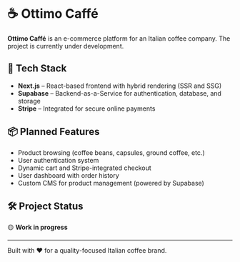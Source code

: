 # ☕ Ottimo Caffé

**Ottimo Caffé** is an e-commerce platform for an Italian coffee company. The project is currently under development.

## 🚀 Tech Stack

- **Next.js** – React-based frontend with hybrid rendering (SSR and SSG)
- **Supabase** – Backend-as-a-Service for authentication, database, and storage
- **Stripe** – Integrated for secure online payments

## 📦 Planned Features

- Product browsing (coffee beans, capsules, ground coffee, etc.)
- User authentication system
- Dynamic cart and Stripe-integrated checkout
- User dashboard with order history
- Custom CMS for product management (powered by Supabase)

## 🛠️ Project Status

🟡 **Work in progress**

---

Built with ❤️ for a quality-focused Italian coffee brand.
